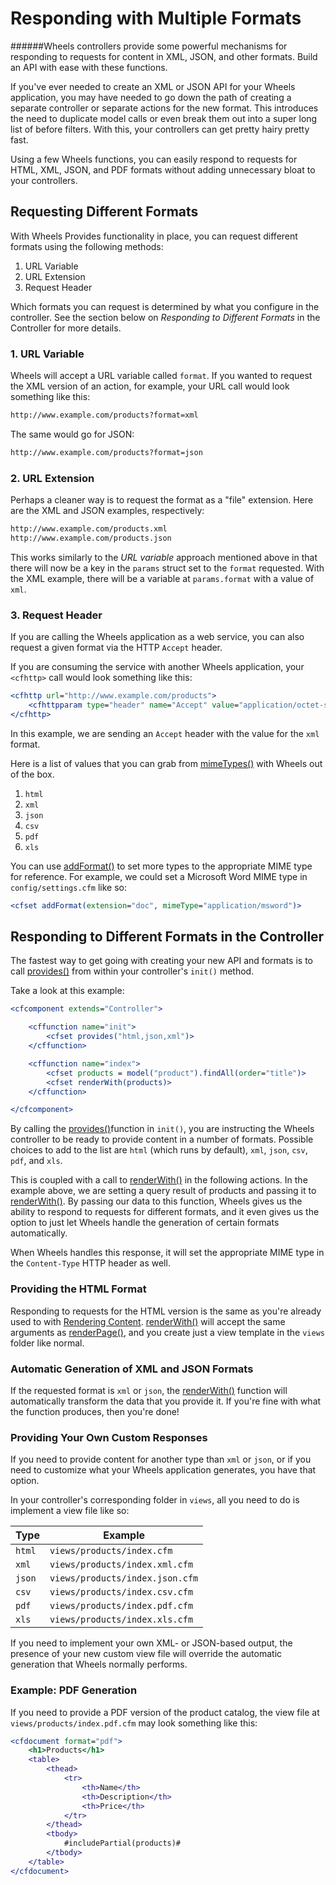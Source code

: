 # Responding with Multiple Formats

######Wheels controllers provide some powerful mechanisms for responding to requests for content in XML, JSON, and other formats. Build an API with ease with these functions.

If you've ever needed to create an XML or JSON API for your Wheels application, 
you may have needed to go down the path of creating a separate controller or 
separate actions for the new format. This introduces the need to duplicate model
calls or even break them out into a super long list of before filters. With 
this, your controllers can get pretty hairy pretty fast.

Using a few Wheels functions, you can easily respond to requests for HTML, XML, 
JSON, and PDF formats without adding unnecessary bloat to your controllers.

## Requesting Different Formats

With Wheels Provides functionality in place, you can request different formats 
using the following methods:

1. URL Variable
1. URL Extension
1. Request Header

Which formats you can request is determined by what you configure in the 
controller. See the section below on *Responding to Different Formats* in the 
Controller for more details.

### 1. URL Variable

Wheels will accept a URL variable called `format`. If you wanted to request the 
XML version of an action, for example, your URL call would look something like 
this:

```html
http://www.example.com/products?format=xml
```

The same would go for JSON:

```html
http://www.example.com/products?format=json
```

### 2. URL Extension

Perhaps a cleaner way is to request the format as a "file" extension. Here are 
the XML and JSON examples, respectively:

```html
http://www.example.com/products.xml
http://www.example.com/products.json
```

This works similarly to the *URL variable* approach mentioned above in that 
there will now be a key in the `params` struct set to the `format` requested. 
With the XML example, there will be a variable at `params.format` with a value 
of `xml`.

### 3. Request Header
If you are calling the Wheels application as a web service, you can also request
a given format via the HTTP `Accept` header.

If you are consuming the service with another Wheels application, your 
`<cfhttp>` call would look something like this:

```cfml
<cfhttp url="http://www.example.com/products">
    <cfhttpparam type="header" name="Accept" value="application/octet-stream">
</cfhttp>
```

In this example, we are sending an `Accept` header with the value for the `xml` 
format.

Here is a list of values that you can grab from [mimeTypes()][1] with Wheels out
of the box.

1. `html`
1. `xml`
1. `json`
1. `csv`
1. `pdf`
1. `xls`

You can use [addFormat()][2] to set more types to the appropriate MIME type for 
reference. For example, we could set a Microsoft Word MIME type in 
`config/settings.cfm` like so:

```cfml
<cfset addFormat(extension="doc", mimeType="application/msword")>
```

## Responding to Different Formats in the Controller

The fastest way to get going with creating your new API and formats is to call 
[provides()][3] from within your controller's `init()` method.

Take a look at this example:

```cfml
<cfcomponent extends="Controller">

    <cffunction name="init">
        <cfset provides("html,json,xml")>
    </cffunction>

    <cffunction name="index">
        <cfset products = model("product").findAll(order="title")>
        <cfset renderWith(products)>
    </cffunction>

</cfcomponent>
```

By calling the [provides()][3]function in `init()`, you are instructing the 
Wheels controller to be ready to provide content in a number of formats. 
Possible choices to add to the list are `html` (which runs by default), `xml`, 
`json`, `csv`, `pdf`, and `xls`.

This is coupled with a call to [renderWith()][4] in the following actions. 
In the example above, we are setting a query result of products and passing it 
to [renderWith()][4]. By passing our data to this function, Wheels gives us the 
ability to respond to requests for different formats, and it even gives us the 
option to just let Wheels handle the generation of certain formats 
automatically.

When Wheels handles this response, it will set the appropriate MIME type in the 
`Content-Type` HTTP header as well.

### Providing the HTML Format
Responding to requests for the HTML version is the same as you're already used 
to with [Rendering Content][6]. [renderWith()][4] will accept the same arguments
as [renderPage()][5], and you create just a view template in the `views` folder
like normal.

### Automatic Generation of XML and JSON Formats
If the requested format is `xml` or `json`, the [renderWith()][4] function will 
automatically transform the data that you provide it. If you're fine with what 
the function produces, then you're done!

### Providing Your Own Custom Responses
If you need to provide content for another type than `xml` or `json`, or if you 
need to customize what your Wheels application generates, you have that option.

In your controller's corresponding folder in `views`, all you need to do is 
implement a view file like so:

<table>
<thead>
	<tr>
		<th>Type</th>
		<th>Example</th>
	</tr>
</thead>
<tbody>
	<tr>
		<td><code>html</code></td>
		<td><code>views/products/index.cfm</code></td>
	</tr>
	<tr>
		<td><code>xml</code></td>
		<td><code>views/products/index.xml.cfm</code></td>
	</tr>
	<tr>
		<td><code>json</code></td>
		<td><code>views/products/index.json.cfm</code></td>
	</tr>
	<tr>
		<td><code>csv</code></td>
		<td><code>views/products/index.csv.cfm</code></td>
	</tr>
	<tr>
		<td><code>pdf</code></td>
		<td><code>views/products/index.pdf.cfm</code></td>
	</tr>
	<tr>
		<td><code>xls</code></td>
		<td><code>views/products/index.xls.cfm</code></td>
	</tr>
</tbody>
</table> 

If you need to implement your own XML- or JSON-based output, the presence of 
your new custom view file will override the automatic generation that Wheels 
normally performs.

### Example: PDF Generation

If you need to provide a PDF version of the product catalog, the view file at 
`views/products/index.pdf.cfm` may look something like this:

```cfml
<cfdocument format="pdf">
    <h1>Products</h1>
    <table>
        <thead>
            <tr>
                <th>Name</th>
                <th>Description</th>
                <th>Price</th>
            </tr>
        </thead>
        <tbody>
            #includePartial(products)#
        </tbody>
    </table>
</cfdocument>
```

[1]: TBD
[2]: TBD
[3]: TBD
[4]: TBD
[5]: TBD
[6]: TBD

